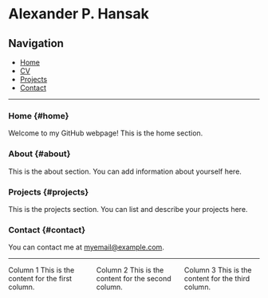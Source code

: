 # Alexander P. Hansak

## Navigation
- [Home](#home)
- [CV](https://alexanderpaulhansak.github.io/mywebsite/CV.pdf)
- [Projects](#projects)
- [Contact](#contact)

---

### Home {#home}

Welcome to my GitHub webpage! This is the home section.

### About {#about}

This is the about section. You can add information about yourself here.

### Projects {#projects}

This is the projects section. You can list and describe your projects here.

### Contact {#contact}

You can contact me at [myemail@example.com](mailto:myemail@example.com).

---

<div style="display: flex; justify-content: space-between;">
  
  <div style="flex-basis: 30%;">
    Column 1
    This is the content for the first column.
  </div>
  
  <div style="flex-basis: 30%;">
    Column 2
    This is the content for the second column.
  </div>
  
  <div style="flex-basis: 30%;">
    Column 3
    This is the content for the third column.
  </div>

</div>
